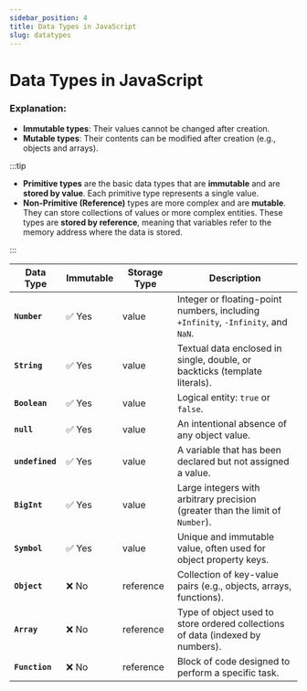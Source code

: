 ```yaml
---
sidebar_position: 4
title: Data Types in JavaScript
slug: datatypes
---
```


# Data Types in JavaScript

### **Explanation:**

- **Immutable types**: Their values cannot be changed after creation.
- **Mutable types**: Their contents can be modified after creation (e.g., objects and arrays).

:::tip

- **Primitive types** are the basic data types that are **immutable** and are **stored by value**. Each primitive type represents a single value.
- **Non-Primitive (Reference)** types are more complex and are **mutable**. They can store collections of values or more complex entities. These types are **stored by reference**, meaning that variables refer to the memory address where the data is stored.

:::

| **Data Type**   | **Immutable** | **Storage Type** | **Description**                                                                   |
| --------------- | ------------- | ---------------- | --------------------------------------------------------------------------------- |
| **`Number`**    | ✅ Yes        | value            | Integer or floating-point numbers, including `+Infinity`, `-Infinity`, and `NaN`. |
| **`String`**    | ✅ Yes        | value            | Textual data enclosed in single, double, or backticks (template literals).        |
| **`Boolean`**   | ✅ Yes        | value            | Logical entity: `true` or `false`.                                                |
| **`null`**      | ✅ Yes        | value            | An intentional absence of any object value.                                       |
| **`undefined`** | ✅ Yes        | value            | A variable that has been declared but not assigned a value.                       |
| **`BigInt`**    | ✅ Yes        | value            | Large integers with arbitrary precision (greater than the limit of `Number`).     |
| **`Symbol`**    | ✅ Yes        | value            | Unique and immutable value, often used for object property keys.                  |
| **`Object`**    | ❌ No         | reference        | Collection of key-value pairs (e.g., objects, arrays, functions).                 |
| **`Array`**     | ❌ No         | reference        | Type of object used to store ordered collections of data (indexed by numbers).    |
| **`Function`**  | ❌ No         | reference        | Block of code designed to perform a specific task.                                |

